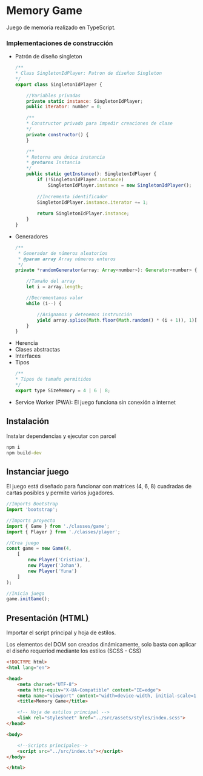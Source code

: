 # Memory Game

Juego de memoria realizado en TypeScript.

### Implementaciones de construcción

- Patrón de diseño singleton
    ```JavaScript
    /**
    * Class SingletonIdPlayer: Patron de diseñon Singleton
    */
    export class SingletonIdPlayer {

        //Variables privadas
        private static instance: SingletonIdPlayer;
        public iterator: number = 0;

        /**
        * Constructor privado para impedir creaciones de clase
        */
        private constructor() {
        }

        /**
        * Retorna una única instancia
        * @returns Instancia
        */
        public static getInstance(): SingletonIdPlayer {
            if (!SingletonIdPlayer.instance)
                SingletonIdPlayer.instance = new SingletonIdPlayer();
            
            //Incrementa identificador
            SingletonIdPlayer.instance.iterator += 1;
            
            return SingletonIdPlayer.instance;
        }
    }
    ```
- Generadores
    ```JavaScript
    /**
     * Generador de números aleatorios 
     * @param array Array números enteros
     */
    private *randomGenerator(array: Array<number>): Generator<number> {

        //Tamaño del array
        let i = array.length;

        //Decrementamos valor
        while (i--) {

            //Asignamos y detenemos instrucción
            yield array.splice(Math.floor(Math.random() * (i + 1)), 1)[0];
        }
    }    
    ```
- Herencia
- Clases abstractas
- Interfaces
- Tipos
    ```JavaScript
    /**
    * Tipos de tamaño permitidos
    */
    export type SizeMemory = 4 | 6 | 8;    
    ```
- Service Worker (PWA): El juego funciona sin conexión a internet


## Instalación

Instalar dependencias y ejecutar con parcel

```cmd
npm i
npm build-dev
```

## Instanciar juego

El juego está diseñado para funcionar con matrices (4, 6, 8) cuadradas de cartas posibles y permite varios jugadores.

```TypeScript
//Imports Bootstrap
import 'bootstrap';

//Imports proyecto
import { Game } from './classes/game';
import { Player } from './classes/player';

//Crea juego
const game = new Game(4,
    [
        new Player('Cristian'),
        new Player('Johan'),
        new Player('Yuna')
    ]
);

//Inicia juego
game.initGame();
```

## Presentación (HTML)

Importar el script principal y hoja de estilos.

Los elementos del DOM son creados dinámicamente, solo basta con aplicar el diseño requeriod mediante los estilos (SCSS - CSS)

```html
<!DOCTYPE html>
<html lang="en">

<head>
    <meta charset="UTF-8">
    <meta http-equiv="X-UA-Compatible" content="IE=edge">
    <meta name="viewport" content="width=device-width, initial-scale=1.0">
    <title>Memory Game</title>

    <!-- Hoja de estilos principal -->
    <link rel="stylesheet" href="../src/assets/styles/index.scss">
</head>

<body>

    <!--Scripts principales-->
    <script src="../src/index.ts"></script>
</body>

</html>
```